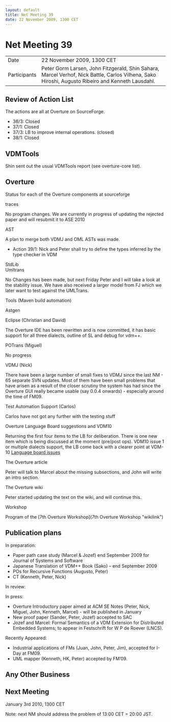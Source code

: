 ```yaml
---
layout: default
title: Net Meeting 39
date: 22 November 2009, 1300 CET
---
```


<script src="https://code.jquery.com/jquery-1.11.1.min.js">
</script>
<script src="/javascripts/edit.js"></script>
<script>setEditButonNm();</script>

# Net Meeting 39

|||
|---|---|
| Date | 22 November 2009, 1300 CET |
| Participants | Peter Gorm Larsen, John Fitzgerald, Shin Sahara, Marcel Verhof, Nick Battle, Carlos Vilhena, Sako Hiroshi, Augusto Ribeiro and Kenneth Lausdahl. |

Review of Action List
---------------------

The actions are all at Overture on SourceForge.

-   36/3: Closed
-   37/1: Closed
-   37/3: LB to improve internal operations. (closed)
-   38/1: Closed

VDMTools
--------

Shin sent out the usual VDMTools report (see overture-core list).

Overture
--------

Status for each of the Overture components at sourceforge

traces

No program changes. We are currently in progress of updating the
rejected paper and will resubmit it to ASE 2010

AST

A plan to merge both VDMJ and OML ASTs was made.

-   Action 39/1: Nick and Peter shall try to define the types inferred
    by the type checker in VDM

StdLib\
Umltrans

No Changes has been made, but next Friday Peter and I will take a look
at the stability issue. We have also received a larger model from FJ
which we later want to test against the UMLTrans.

Tools (Maven build automation)

<!-- -->

Astgen

<!-- -->

Eclipse (Christian and David)

The Overture IDE has been rewritten and is now committed, it has basic
support for all three dialects, outline of SL and debug for vdm++.

POTrans (Miguel)

No progress

VDMJ (Nick)

There have been a large number of small fixes to VDMJ since the last
NM - 65 separate SVN updates. Most of them have been small problems that
have arisen as a result of the closer scrutiny the system has had since
the Overture GUI really became usable (say 0.0.4 onwards) - especially
around the time of FM09.

Test Automation Support (Carlos)

Carlos have not got any further with the testing stuff

Overture Language Board suggestions and VDM10

Returning the first four items to the LB for deliberation. There is one
new item which is being discussed at the moment (pre/post ops). VDM10
issue 1 or multiple dialects support, the LB come back with a clearer
point at VDM-10 [Language board
issues](http://sourceforge.net/tracker/?group_id=141350&atid=1127184)

The Overture article

Peter will talk to Marcel about the missing subsections, and John will
write an intro section.

The Overture wiki

Peter started updating the text on the wiki, and will continue this.

Workshop

Program of the [7th Overture Workshop](7th Overture Workshop "wikilink")

Publication plans
-----------------

In preparation:

-   Paper path case study (Marcel & Jozef) end September 2009 for
    Journal of Systems and Software
-   Japanese Translation of VDM++ Book (Sako) – end September 2009
-   POs for Recursive Functions (Augusto, Peter)
-   CT (Kenneth, Peter, Nick)

In review:

In press:

-   Overture Introductory paper aimed at ACM SE Notes (Peter, Nick,
    Miguel, John, Kenneth, Marcel) - will be published in January
-   New proof paper (Sander, Peter, Jozef) accepted to SAC
-   Jozef and Marcel: Formal Semantics of a VDM Extension for
    Distributed Embedded Systems; to appear in Festschrift for W P de
    Roever (LNCS).

Recently Appeared:

-   Industrial applications of FMs (Juan, John, Peter, Jim), accepted
    for I-Day at FM09.
-   UML mapper (Kenneth, HK, Peter) accepted by FM’09.

Any Other Business
------------------

Next Meeting
------------

January 3rd 2010, 1300 CET

Note: next NM should address the problem of 13:00 CET = 20:00 JST.

   <div id="edit_page_div"></div>